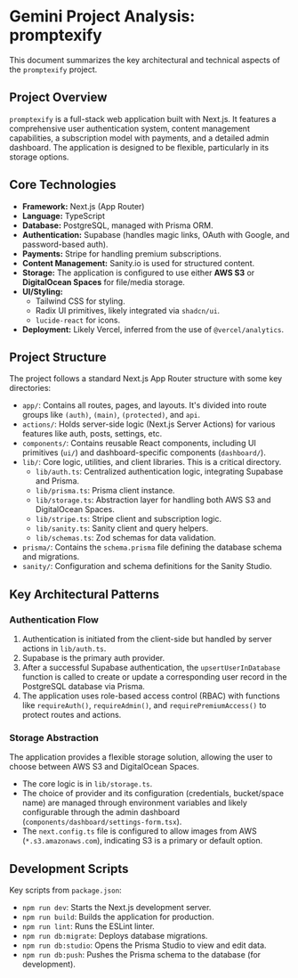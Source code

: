 # Gemini Project Analysis: promptexify

This document summarizes the key architectural and technical aspects of the `promptexify` project.

## Project Overview

`promptexify` is a full-stack web application built with Next.js. It features a comprehensive user authentication system, content management capabilities, a subscription model with payments, and a detailed admin dashboard. The application is designed to be flexible, particularly in its storage options.

## Core Technologies

- **Framework:** Next.js (App Router)
- **Language:** TypeScript
- **Database:** PostgreSQL, managed with Prisma ORM.
- **Authentication:** Supabase (handles magic links, OAuth with Google, and password-based auth).
- **Payments:** Stripe for handling premium subscriptions.
- **Content Management:** Sanity.io is used for structured content.
- **Storage:** The application is configured to use either **AWS S3** or **DigitalOcean Spaces** for file/media storage.
- **UI/Styling:**
  - Tailwind CSS for styling.
  - Radix UI primitives, likely integrated via `shadcn/ui`.
  - `lucide-react` for icons.
- **Deployment:** Likely Vercel, inferred from the use of `@vercel/analytics`.

## Project Structure

The project follows a standard Next.js App Router structure with some key directories:

- `app/`: Contains all routes, pages, and layouts. It's divided into route groups like `(auth)`, `(main)`, `(protected)`, and `api`.
- `actions/`: Holds server-side logic (Next.js Server Actions) for various features like auth, posts, settings, etc.
- `components/`: Contains reusable React components, including UI primitives (`ui/`) and dashboard-specific components (`dashboard/`).
- `lib/`: Core logic, utilities, and client libraries. This is a critical directory.
  - `lib/auth.ts`: Centralized authentication logic, integrating Supabase and Prisma.
  - `lib/prisma.ts`: Prisma client instance.
  - `lib/storage.ts`: Abstraction layer for handling both AWS S3 and DigitalOcean Spaces.
  - `lib/stripe.ts`: Stripe client and subscription logic.
  - `lib/sanity.ts`: Sanity client and query helpers.
  - `lib/schemas.ts`: Zod schemas for data validation.
- `prisma/`: Contains the `schema.prisma` file defining the database schema and migrations.
- `sanity/`: Configuration and schema definitions for the Sanity Studio.

## Key Architectural Patterns

### Authentication Flow

1.  Authentication is initiated from the client-side but handled by server actions in `lib/auth.ts`.
2.  Supabase is the primary auth provider.
3.  After a successful Supabase authentication, the `upsertUserInDatabase` function is called to create or update a corresponding user record in the PostgreSQL database via Prisma.
4.  The application uses role-based access control (RBAC) with functions like `requireAuth()`, `requireAdmin()`, and `requirePremiumAccess()` to protect routes and actions.

### Storage Abstraction

The application provides a flexible storage solution, allowing the user to choose between AWS S3 and DigitalOcean Spaces.

- The core logic is in `lib/storage.ts`.
- The choice of provider and its configuration (credentials, bucket/space name) are managed through environment variables and likely configurable through the admin dashboard (`components/dashboard/settings-form.tsx`).
- The `next.config.ts` file is configured to allow images from AWS (`*.s3.amazonaws.com`), indicating S3 is a primary or default option.

## Development Scripts

Key scripts from `package.json`:

- `npm run dev`: Starts the Next.js development server.
- `npm run build`: Builds the application for production.
- `npm run lint`: Runs the ESLint linter.
- `npm run db:migrate`: Deploys database migrations.
- `npm run db:studio`: Opens the Prisma Studio to view and edit data.
- `npm run db:push`: Pushes the Prisma schema to the database (for development).
